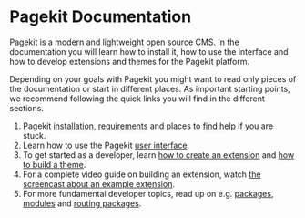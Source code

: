 # Pagekit Documentation

<p class="uk-article-lead">Pagekit is a modern and lightweight open source CMS. In the documentation you will learn how to install it, how to use the interface and how to develop extensions and themes for the Pagekit platform.</p>

Depending on your goals with Pagekit you might want to read only pieces of the documentation or start in different places. As important starting points, we recommend following the quick links you will find in the different sections.

1. Pagekit [installation](installation.md), [requirements](requirements.md) and places to [find help](../getting-started/getting-help.md) if you are stuck.
2. Learn how to use the Pagekit [user interface](../user-interface/dashboard.md).
3. To get started as a developer, learn [how to create an extension](../developer-guides/extensions.md) and [how to build a theme](../developer-guides/themes.md).
4. For a complete video guide on building an extension, watch [the screencast about an example extension](../developer-guides/todo-extension.md).
5. For more fundamental developer topics, read up on e.g. [packages](../developer-basics/packages.md), [modules](../developer-basics/packages.md) and [routing packages](../developer-basics/routing.md).
